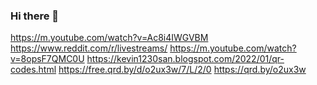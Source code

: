 ### Hi there 👋
https://m.youtube.com/watch?v=Ac8i4IWGVBM
https://www.reddit.com/r/livestreams/
https://m.youtube.com/watch?v=8opsF7QMC0U
https://kevin1230san.blogspot.com/2022/01/qr-codes.html
https://free.qrd.by/d/o2ux3w/7/L/2/0
https://qrd.by/o2ux3w
<!--
**Kevin1230san/Kevin1230san** is a ✨ _special_ ✨ repository because its `README.md` (this file) appears on your GitHub profile.

Here are some ideas to get you started:

- 🔭 I’m currently working on ...
- 🌱 I’m currently learning ...
- 👯 I’m looking to collaborate on ...
- 🤔 I’m looking for help with ...
- 💬 Ask me about ...
- 📫 How to reach me: ...
- 😄 Pronouns: ...
- ⚡ Fun fact: ...
-->
